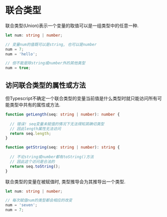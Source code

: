 # 联合类型

联合类型(Union)表示一个变量的取值可以是一组类型中的任意一种.

```ts
let num: string | number;

// 变量num的值既可以是string, 也可以是number
num = 7;
num = 'hello';

// 但不能是除string或number外的其他类型
num = true;
```

## 访问联合类型的属性或方法

但Typescript不确定一个联合类型的变量当前值是什么类型时就只能访问所有可能类型中共有的属性或方法.

```ts
function getLength(seq: string | number): number {
  
  // 错误! seq变量未赋值的情况下无法得知其确切类型
  // 因此length属性无法访问
  return seq.length;
}

function getString(seq: string | number): string {
  
  // 不论string或number都有toString()方法
  // 因此这个访问是合法的
  return seq.toString();
}
```

联合类型的变量在被赋值时, 类型推导会为其推导出一个类型.

```ts
let num: string | number;

// 每次赋值num的类型都会相应的改变
num = 'seven';
num = 7;
```

